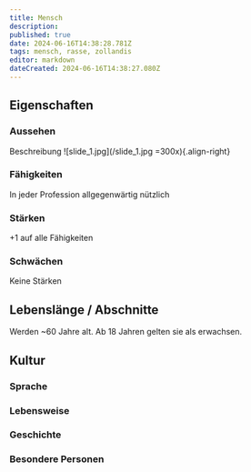 ```yaml
---
title: Mensch
description: 
published: true
date: 2024-06-16T14:38:28.781Z
tags: mensch, rasse, zollandis
editor: markdown
dateCreated: 2024-06-16T14:38:27.080Z
---
```


## Eigenschaften

### Aussehen
Beschreibung
![slide_1.jpg](/slide_1.jpg =300x){.align-right}
### Fähigkeiten
In jeder Profession allgegenwärtig nützlich
### Stärken
+1 auf alle Fähigkeiten
### Schwächen
Keine Stärken
## Lebenslänge / Abschnitte
Werden ~60 Jahre alt. Ab 18 Jahren gelten sie als erwachsen.
## Kultur

### Sprache

### Lebensweise

### Geschichte

### Besondere Personen